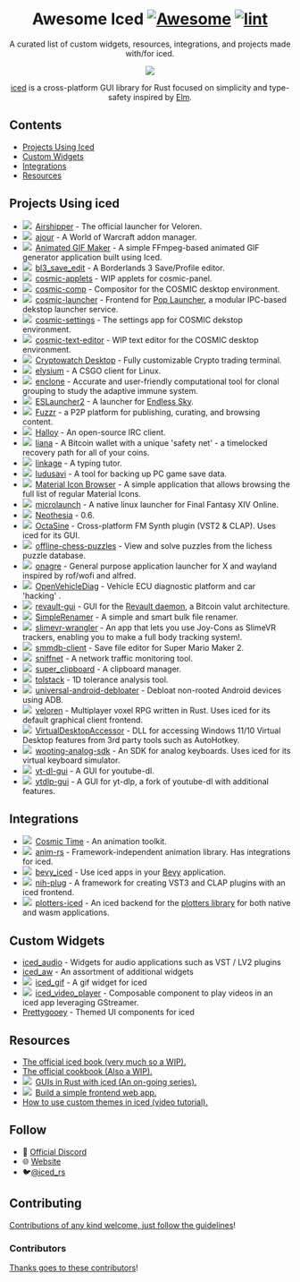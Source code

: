 <div align="center">

<!-- title -->

<!--lint ignore no-dead-urls-->

# Awesome Iced [![Awesome](https://awesome.re/badge.svg)](https://awesome.re) [![lint](https://github.com/emann/awesome-iced/actions/workflows/lint.yaml/badge.svg)](https://github.com/emann/awesome-iced/actions/workflows/lint.yaml)

<!-- subtitle -->

A curated list of custom widgets, resources, integrations, and projects made with/for iced.

<!-- image -->

<a href="https://github.com/iced-rs/iced" target="_blank" rel="noopener noreferrer">
  <img src="https://raw.githubusercontent.com/iced-rs/iced/8f14b448d263a2cfd03a998b1d54c21e33d58980/docs/logo.svg" />
</a>

<!-- description -->

[iced](https://github.com/iced-rs/iced) is a cross-platform GUI library for Rust focused on simplicity and type-safety inspired by [Elm](https://elm-lang.org/).

</div>

<!-- TOC -->

## Contents

- [Projects Using Iced](#example-projects)
- [Custom Widgets](#custom-widgets)
- [Integrations](#integrations)
- [Resources](#resources)

<!-- CONTENT -->

## Projects Using iced

- <img src="https://img.shields.io/badge/0.8-blue?logo=iced&style=plastic">&ensp;[Airshipper](https://github.com/veloren/Airshipper) - The official launcher for Veloren.
- <img src="https://img.shields.io/badge/0.3-blue?logo=iced&style=plastic">&ensp;[ajour](https://github.com/ajour/ajour) - A World of Warcraft addon manager.
- <img src="https://img.shields.io/badge/0.10-blue?logo=iced&style=plastic">&ensp;[Animated GIF Maker](https://github.com/BB-301/rust-iced-gif-maker) - A simple FFmpeg-based animated GIF generator application built using Iced.
- <img src="https://img.shields.io/badge/0.3-blue?logo=iced&style=plastic">&ensp;[bl3_save_edit](https://github.com/ZakisM/bl3_save_edit) - A Borderlands 3 Save/Profile editor.
- <img src="https://img.shields.io/badge/0.6-blue?logo=iced&style=plastic">&ensp;[cosmic-applets](https://github.com/pop-os/cosmic-applets) - WIP applets for cosmic-panel.
- <img src="https://img.shields.io/badge/0.6-blue?logo=iced&style=plastic">&ensp;[cosmic-comp](https://github.com/pop-os/cosmic-comp) - Compositor for the COSMIC desktop environment.
- <img src="https://img.shields.io/badge/0.6-blue?logo=iced&style=plastic">&ensp;[cosmic-launcher](https://github.com/pop-os/cosmic-launcher) - Frontend for [Pop Launcher](https://github.com/pop-os/launcher), a modular IPC-based dekstop launcher service.
- <img src="https://img.shields.io/badge/0.6-blue?logo=iced&style=plastic">&ensp;[cosmic-settings](https://github.com/pop-os/cosmic-settings) - The settings app for COSMIC dekstop environment.
- <img src="https://img.shields.io/badge/0.6-blue?logo=iced&style=plastic">&ensp;[cosmic-text-editor](https://github.com/pop-os/cosmic-text-editor) - WIP text editor for the COSMIC desktop environment.
- <img src="https://img.shields.io/badge/master-blue?logo=iced&style=plastic">&ensp;[Cryptowatch Desktop](https://cryptowat.ch/apps/desktop) - Fully customizable Crypto trading terminal.
- <img src="https://img.shields.io/badge/0.8-blue?logo=iced&style=plastic">&ensp;[elysium](https://github.com/ka1mari/elysium) - A CSGO client for Linux.
- <img src="https://img.shields.io/badge/0.3-blue?logo=iced&style=plastic">&ensp;[enclone](https://github.com/10XGenomics/enclone) - Accurate and user-friendly computational tool for clonal grouping to study the adaptive immune system.
- <img src="https://img.shields.io/badge/0.4-blue?logo=iced&style=plastic">&ensp;[ESLauncher2](https://github.com/EndlessSkyCommunity/ESLauncher2) - A launcher for [Endless Sky](https://endless-sky.github.io/).
- <img src="https://img.shields.io/badge/0.4-blue?logo=iced&style=plastic">&ensp;[Fuzzr](https://github.com/FuzzrNet/Fuzzr) - a P2P platform for publishing, curating, and browsing content.
- <img src="https://img.shields.io/badge/master-blue?logo=iced&style=plastic">&ensp;[Halloy](https://github.com/squidowl/halloy) - An open-source IRC client.
- <img src="https://img.shields.io/badge/0.7-blue?logo=iced&style=plastic">&ensp;[liana](https://github.com/wizardsardine/liana) - A Bitcoin wallet with a unique 'safety net' - a timelocked recovery path for all of your coins.
- <img src="https://img.shields.io/badge/0.3-blue?logo=iced&style=plastic">&ensp;[linkage](https://github.com/linkage-rs/linkage) - A typing tutor.
- <img src="https://img.shields.io/badge/0.8-blue?logo=iced&style=plastic">&ensp;[ludusavi](https://github.com/mtkennerly/ludusavi) - A tool for backing up PC game save data.
- <img src="https://img.shields.io/badge/0.10-blue?logo=iced&style=plastic">&ensp;[Material Icon Browser](https://github.com/BB-301/iced-material-icon-browser) - A simple application that allows browsing the full list of regular Material Icons.
- <img src="https://img.shields.io/badge/0.3-blue?logo=iced&style=plastic">&ensp;[microlaunch](https://github.com/eorzeatools/microlaunch) - A native linux launcher for Final Fantasy XIV Online.
- <img src="https://img.shields.io/badge/0.6-blue?logo=iced&style=plastic">&ensp;[Neothesia](https://github.com/PolyMeilex/Neothesia) - 0.6.
- <img src="https://img.shields.io/badge/0.8-blue?logo=iced&style=plastic">&ensp;[OctaSine](https://github.com/greatest-ape/OctaSine) - Cross-platform FM Synth plugin (VST2 & CLAP). Uses iced for its GUI.
- <img src="https://img.shields.io/badge/0.8-blue?logo=iced&style=plastic">&ensp;[offline-chess-puzzles](https://github.com/brianch/offline-chess-puzzles) - View and solve puzzles from the lichess puzzle database.
- <img src="https://img.shields.io/badge/0.4-blue?logo=iced&style=plastic">&ensp;[onagre](https://github.com/oknozor/onagre) - General purpose application launcher for X and wayland inspired by rof/wofi and alfred.
- <img src="https://img.shields.io/badge/0.3-blue?logo=iced&style=plastic">&ensp;[OpenVehicleDiag](https://github.com/rnd-ash/OpenVehicleDiag) - Vehicle ECU diagnostic platform and car 'hacking' .
- <img src="https://img.shields.io/badge/0.4-blue?logo=iced&style=plastic">&ensp;[revault-gui](https://github.com/revault/revault-gui) - GUI for the [Revault daemon](https://github.com/revault/revaultd), a Bitcoin valut architecture.
- <img src="https://img.shields.io/badge/0.4-blue?logo=iced&style=plastic">&ensp;[SimpleRenamer](https://github.com/Inspirateur/SimpleRenamer) - A simple and smart bulk file renamer.
- <img src="https://img.shields.io/badge/0.8-blue?logo=iced&style=plastic">&ensp;[slimevr-wrangler](https://github.com/carl-anders/slimevr-wrangler) - An app that lets you use Joy-Cons as SlimeVR trackers, enabling you to make a full body tracking system!.
- <img src="https://img.shields.io/badge/0.3-blue?logo=iced&style=plastic">&ensp;[smmdb-client](https://github.com/Tarnadas/smmdb-client) - Save file editor for Super Mario Maker 2.
- <img src="https://img.shields.io/badge/0.8-blue?logo=iced&style=plastic">&ensp;[sniffnet](https://github.com/GyulyVGC/sniffnet) - A network traffic monitoring tool.
- <img src="https://img.shields.io/badge/0.8-blue?logo=iced&style=plastic">&ensp;[super_clipboard](https://github.com/SergioRibera/super_clipboard) - A clipboard manager.
- <img src="https://img.shields.io/badge/0.2-blue?logo=iced&style=plastic">&ensp;[tolstack](https://github.com/aevyrie/tolstack) - 1D tolerance analysis tool.
- <img src="https://img.shields.io/badge/0.8-blue?logo=iced&style=plastic">&ensp;[universal-android-debloater](https://github.com/0x192/universal-android-debloater) - Debloat non-rooted Android devices using ADB.
- <img src="https://img.shields.io/badge/0.4-blue?logo=iced&style=plastic">&ensp;[veloren](https://github.com/veloren/veloren) - Multiplayer voxel RPG written in Rust. Uses iced for its default graphical client frontend.
- <img src="https://img.shields.io/badge/0.8-blue?logo=iced&style=plastic">&ensp;[VirtualDesktopAccessor](https://github.com/Ciantic/VirtualDesktopAccessor) - DLL for accessing Windows 11/10 Virtual Desktop features from 3rd party tools such as AutoHotkey.
- <img src="https://img.shields.io/badge/0.3-blue?logo=iced&style=plastic">&ensp;[wooting-analog-sdk](https://github.com/WootingKb/wooting-analog-sdk) - An SDK for analog keyboards. Uses iced for its virtual keyboard simulator.
- <img src="https://img.shields.io/badge/0.7-blue?logo=iced&style=plastic">&ensp;[yt-dl-gui](https://github.com/hristogochev/youtube-dl-gui) - A GUI for youtube-dl.
- <img src="https://img.shields.io/badge/0.7-blue?logo=iced&style=plastic">&ensp;[ytdlp-gui](https://github.com/BKSalman/ytdlp-gui) - A GUI for yt-dlp, a fork of youtube-dl with additional features.

## Integrations

- <img src="https://img.shields.io/badge/0.9-blue?logo=iced&style=plastic">&ensp;[Cosmic Time](https://github.com/pop-os/cosmic-time) - An animation toolkit.
- <img src="https://img.shields.io/badge/0.3-blue?logo=iced&style=plastic">&ensp;[anim-rs](https://github.com/Joylei/anim-rs) - Framework-independent animation library. Has integrations for iced.
- <img src="https://img.shields.io/badge/0.7-blue?logo=iced&style=plastic">&ensp;[bevy_iced](https://github.com/tasgon/bevy_iced) - Use iced apps in your [Bevy](https://github.com/bevyengine/bevy/) application.
- <img src="https://img.shields.io/badge/0.4-blue?logo=iced&style=plastic">&ensp;[nih-plug](https://github.com/robbert-vdh/nih-plug) - A framework for creating VST3 and CLAP plugins with an iced frontend.
- <img src="https://img.shields.io/badge/0.8-blue?logo=iced&style=plastic">&ensp;[plotters-iced](https://github.com/Joylei/plotters-iced) - An iced backend for the [plotters library](https://github.com/plotters-rs/plotters) for both native and wasm applications.

## Custom Widgets

- [iced_audio](https://github.com/iced-rs/iced_audio) - Widgets for audio applications such as VST / LV2 plugins
- [iced_aw](https://github.com/iced-rs/iced_aw) - An assortment of additional widgets
- <img src="https://img.shields.io/badge/0.9-blue?logo=iced&style=plastic">&ensp;[iced_gif](https://github.com/tarkah/iced_gif) - A gif widget for iced
- <img src="https://img.shields.io/badge/0.3-blue?logo=iced&style=plastic">&ensp;[iced_video_player](https://github.com/jazzfool/iced_video_player) - Composable component to play videos in an iced app leveraging GStreamer.
- [Prettygooey](https://github.com/pieterdd/prettygooey) - Themed UI components for iced

## Resources

- [The official iced book (very much so a WIP).](https://book.iced.rs/)
- [The official cookbook (Also a WIP).](https://github.com/iced-rs/cookbook)
- <img src="https://img.shields.io/badge/0.4-blue?logo=iced&style=plastic">&ensp;[GUIs in Rust with iced (An on-going series).](https://nikolish.in/gs-with-iced-1)
- <img src="https://img.shields.io/badge/0.4-blue?logo=iced&style=plastic">&ensp;[Build a simple frontend web app.](https://blog.logrocket.com/iced-rs-tutorial-rust-frontend-web-app/)
- [How to use custom themes in iced (video tutorial).](https://www.youtube.com/watch?v=Bl02RY3FXJU)

<!-- END CONTENT -->

## Follow

- 🥶 [Official Discord](https://discord.gg/3xZJ65GAhd)
- 🌐 [Website](https://iced.rs/)
- 🐦[@iced_rs](https://twitter.com/iced_rs?lang=en)

## Contributing

[Contributions of any kind welcome, just follow the guidelines](contributing.md)!

### Contributors

[Thanks goes to these contributors](https://github.com/emann/awesome-iced/graphs/contributors)!
